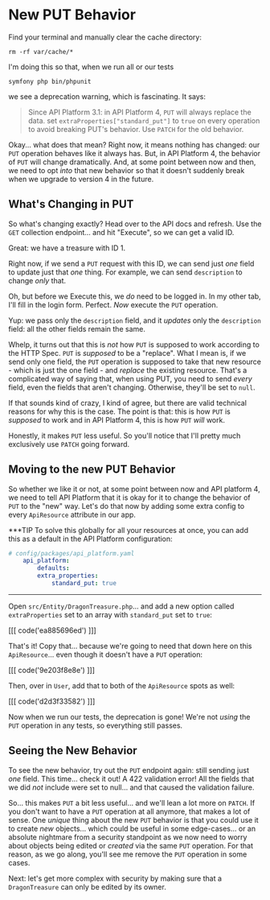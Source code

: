 # New PUT Behavior

Find your terminal and manually clear the cache directory:

```terminal-silent
rm -rf var/cache/*
```

I'm doing this so that, when we run all or our tests

```terminal-silent
symfony php bin/phpunit
```

we see a deprecation warning, which is fascinating. It says:

> Since API Platform 3.1: in API Platform 4, `PUT` will always replace the data.
> set `extraProperties["standard_put"]` to `true` on every operation to avoid breaking
> PUT's behavior. Use `PATCH` for the old behavior.

Okay... what does that mean? Right now, it means nothing has changed: our `PUT`
operation behaves like it always has. But, in API Platform 4, the behavior of `PUT`
will change dramatically. And, at some point between now and then, we need to
opt *into* that new behavior so that it doesn't suddenly break when we upgrade to
version 4 in the future.

## What's Changing in PUT

So what's changing exactly? Head over to the API docs and refresh. Use the `GET`
collection endpoint... and hit "Execute", so we can get a valid ID.

Great: we have a treasure with ID 1.

Right now, if we send a `PUT` request with this ID, we can send just *one*
field to update just that *one* thing. For example, we can send `description`
to change *only* that.

Oh, but before we Execute this, we *do* need to be logged in. In my other tab, I'll
fill in the login form. Perfect. *Now* execute the `PUT` operation.

Yup: we pass only the `description` field, and it *updates* only the `description`
field: all the other fields remain the same.

Whelp, it turns out that this is *not* how `PUT` is supposed to work according
to the HTTP Spec. `PUT` is *supposed* to be a "replace". What I mean is, if we send
only one field, the `PUT` operation is supposed to take that new resource - which
is just the one field - and *replace* the existing resource. That's a complicated
way of saying that, when using PUT, you need to send *every* field, even the fields
that aren't changing. Otherwise, they'll be set to `null`.

If that sounds kind of crazy, I kind of agree, but there are valid technical reasons
for why this is the case. The point is that: this is how `PUT` is *supposed* to work
and in API Platform 4, this is how `PUT` *will* work.

Honestly, it makes `PUT` less useful. So you'll notice that I'll pretty much
exclusively use `PATCH` going forward.

## Moving to the new PUT Behavior

So whether we like it or not, at some point between now and API platform 4, we
need to tell API Platform that it is okay for it to change the behavior
of `PUT` to the "new" way. Let's do that now by adding some extra config to
every `ApiResource` attribute in our app.

***TIP
To solve this globally for all your resources at once, you can add this as a default
in the API Platform configuration:

```yml
# config/packages/api_platform.yaml
    api_platform:
        defaults:
        extra_properties:
            standard_put: true
```
***

Open `src/Entity/DragonTreasure.php`... and add a new option called `extraProperties`
set to an array with `standard_put` set to `true`:

[[[ code('ea885696ed') ]]]

That's it! Copy that... because we're going to need that down here on this
`ApiResource`... even though it doesn't have a `PUT` operation:

[[[ code('9e203f8e8e') ]]]

Then, over in `User`, add that to both of the `ApiResource` spots as well:

[[[ code('d2d3f33582') ]]]

Now when we run our tests, the deprecation is gone! We're not *using* the `PUT`
operation in any tests, so everything still passes.

## Seeing the New Behavior

To see the new behavior, try out the `PUT` endpoint again: still sending just *one*
field. This time... check it out! A 422 validation error! All the fields that we
did *not* include were set to null... and that caused the validation failure.

So... this makes `PUT` a bit less useful... and we'll lean a lot more on `PATCH`.
If you don't want to have a `PUT` operation at all anymore, that makes a lot of sense.
One *unique* thing about the new `PUT` behavior is that you could use it to create
*new* objects... which could be useful in some edge-cases... or an absolute
nightmare from a security standpoint as we now need to worry about objects
being edited or *created* via the same `PUT` operation. For that reason, as we go
along, you'll see me remove the `PUT` operation in some cases.

Next: let's get more complex with security by making sure that a `DragonTreasure`
can only be edited by its owner.
